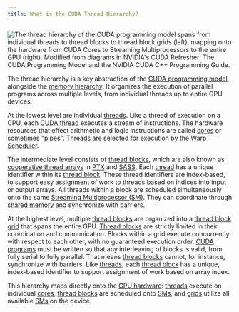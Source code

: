```yaml
---
title: What is the CUDA Thread Hierarchy?
---
```


![The thread hierarchy of the [CUDA programming model](/gpu-glossary/device-software/cuda-programming-model) spans from individual [threads](/gpu-glossary/device-software/thread) to [thread blocks](/gpu-glossary/device-software/thread-block) to [thread block grids](/gpu-glossary/device-software/thread-block-grid) (left), mapping onto the hardware from [CUDA Cores](/gpu-glossary/device-hardware/cuda-core) to [Streaming Multiprocessors](/gpu-glossary/device-hardware/streaming-multiprocessor) to the entire GPU (right). Modified from diagrams in NVIDIA's [CUDA Refresher: The CUDA Programming Model](https://developer.nvidia.com/blog/cuda-refresher-cuda-programming-model/) and the NVIDIA [CUDA C++ Programming Guide](https://docs.nvidia.com/cuda/cuda-c-programming-guide/index.html#programming-model).](themed-image://cuda-programming-model.svg)

The thread hierarchy is a key abstraction of the
[CUDA programming model](/gpu-glossary/device-software/cuda-programming-model),
alongside the
[memory hierarchy](/gpu-glossary/device-software/memory-hierarchy). It organizes
the execution of parallel programs across multiple levels, from individual
threads up to entire GPU devices.

At the lowest level are individual
[threads](/gpu-glossary/device-software/thread). Like a thread of execution on a
CPU, each [CUDA thread](/gpu-glossary/device-software/thread) executes a stream
of instructions. The hardware resources that effect arithmetic and logic
instructions are called [cores](/gpu-glossary/device-hardware/core) or sometimes
"pipes". Threads are selected for execution by the
[Warp Scheduler](/gpu-glossary/device-hardware/warp-scheduler).

The intermediate level consists of
[thread blocks](/gpu-glossary/device-software/thread-block), which are also
known as
[cooperative thread arrays](/gpu-glossary/device-software/cooperative-thread-array)
in [PTX](/gpu-glossary/device-software/parallel-thread-execution) and
[SASS](/gpu-glossary/device-software/streaming-assembler). Each
[thread](/gpu-glossary/device-software/thread) has a unique identifier within
its [thread block](/gpu-glossary/device-software/thread-block). These thread
identifiers are index-based, to support easy assignment of work to threads based
on indices into input or output arrays. All threads within a block are scheduled
simultaneously onto the same
[Streaming Multiprocessor (SM)](/gpu-glossary/device-hardware/streaming-multiprocessor).
They can coordinate through
[shared memory](/gpu-glossary/device-software/shared-memory) and synchronize
with barriers.

At the highest level, multiple
[thread blocks](/gpu-glossary/device-software/thread-block) are organized into a
[thread block grid](/gpu-glossary/device-software/thread-block-grid) that spans
the entire GPU. [Thread blocks](/gpu-glossary/device-software/thread-block) are
strictly limited in their coordination and communication. Blocks within a grid
execute concurrently with respect to each other, with no guaranteed execution
order. [CUDA programs](/gpu-glossary/device-software/cuda-programming-model)
must be written so that any interleaving of blocks is valid, from fully serial
to fully parallel. That means
[thread blocks](/gpu-glossary/device-software/thread-block) cannot, for
instance, synchronize with barriers. Like
[threads](/gpu-glossary/device-software/thread), each
[thread block](/gpu-glossary/device-software/thread-block) has a unique,
index-based identifier to support assignment of work based on array index.

This hierarchy maps directly onto the
[GPU hardware](/gpu-glossary/device-hardware):
[threads](/gpu-glossary/device-software/thread) execute on individual
[cores](/gpu-glossary/device-hardware/core),
[thread blocks](/gpu-glossary/device-software/thread-block) are scheduled onto
[SMs](/gpu-glossary/device-hardware/streaming-multiprocessor), and
[grids](/gpu-glossary/device-software/thread-block-grid) utilize all available
[SMs](/gpu-glossary/device-hardware/streaming-multiprocessor) on the device.
